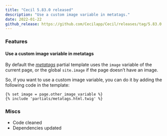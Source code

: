 ```yaml
---
title: "Cecil 5.83.0 released"
description: "Use a custom image variable in metatags."
date: 2022-01-22
github_release: https://github.com/Cecilapp/Cecil/releases/tag/5.83.0
---
```

### Features

#### Use a custom image variable in metatags

By default the _[metatags](/documentation/configuration#metatags)_ partial template uses the `image` variable of the current page, or the global `site.image` if the page doesn’t have an image.

So, if you want to use a custom image variable, you can do it by adding the following code in the template:

```twig
{% set image = page.other_image_variable %}
{% include 'partials/metatags.html.twig' %}
```

### Miscs

- Code cleaned
- Dependencies updated
